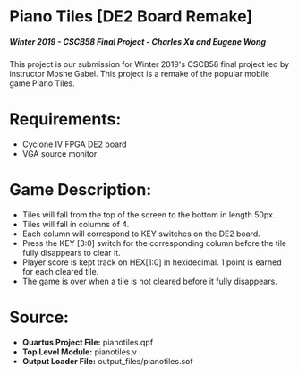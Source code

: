 # Piano Tiles [DE2 Board Remake]
##### Winter 2019 - CSCB58 Final Project - Charles Xu and Eugene Wong
This project is our submission for Winter 2019's CSCB58 final project led by instructor Moshe Gabel.
This project is a remake of the popular mobile game Piano Tiles.

# Requirements: 
- Cyclone IV FPGA DE2 board
- VGA source monitor

# Game Description:
- Tiles will fall from the top of the screen to the bottom in length 50px.
- Tiles will fall in columns of 4.
- Each column will correspond to KEY switches on the DE2 board.
- Press the KEY [3:0] switch for the corresponding column before the tile fully disappears to clear it.
- Player score is kept track on HEX[1:0] in hexidecimal. 1 point is earned for each cleared tile.
- The game is over when a tile is not cleared before it fully disappears.

# Source:
- __Quartus Project File:__ pianotiles.qpf
- __Top Level Module:__ pianotiles.v
- __Output Loader File:__ output_files/pianotiles.sof
